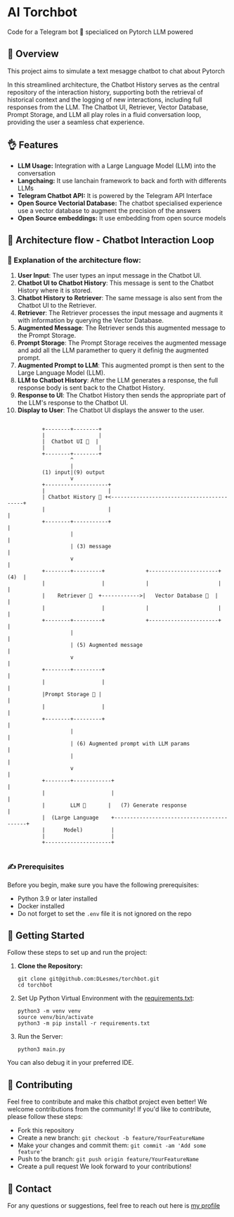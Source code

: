 # AI Torchbot

Code for a Telegram bot 📠 specialiced on Pytorch LLM powered

## 🤖 Overview
This project aims to simulate a text mesagge chatbot to chat about Pytorch

In this streamlined architecture, the Chatbot History serves as the central repository of the interaction history, supporting both the retrieval of historical context and the logging of new interactions, including full responses from the LLM. The Chatbot UI, Retriever, Vector Database, Prompt Storage, and LLM all play roles in a fluid conversation loop, providing the user a seamless chat experience.

## 👌 Features
- **LLM Usage:** Integration with a Large Language Model (LLM) into the conversation
- **Langchaing:** It use lanchain framework to back and forth with differents LLMs
- **Telegram Chatbot API:** It is powered by the Telegram API Interface
- **Open Source Vectorial Database:** The chatbot specialised experience use a vector database to augment the precision of the answers
- **Open Source embeddings:** It use embedding from open source models

## 🫶 Architecture flow - Chatbot Interaction Loop

### 🧡 Explanation of the architecture flow:

1. **User Input**: The user types an input message in the Chatbot UI.
2. **Chatbot UI to Chatbot History**: This message is sent to the Chatbot History where it is stored.
3. **Chatbot History to Retriever**: The same message is also sent from the Chatbot UI to the Retriever.
4. **Retriever**: The Retriever processes the input message and augments it with information by querying the Vector Database.
5. **Augmented Message**: The Retriever sends this augmented message to the Prompt Storage.
6. **Prompt Storage**: The Prompt Storage receives the augmented message and add all the LLM paramether to query it definig the augmented prompt.
7. **Augmented Prompt to LLM**: This augmented prompt is then sent to the Large Language Model (LLM).
8. **LLM to Chatbot History**: After the LLM generates a response, the full response body is sent back to the Chatbot History.
9. **Response to UI**: The Chatbot History then sends the appropriate part of the LLM's response to the Chatbot UI.
10. **Display to User**: The Chatbot UI displays the answer to the user.

```

           +--------+--------+                                                                                  
           |                 |                                             
           |  Chatbot UI 💬  | 
           |                 |                                             
           +--------+--------+
                    ^
                    |                                         
           (1) input|(9) output
                    v                                                        
           +--------------------+                                    
           |                    |                     
           | Chatbot History 📜 +<------------------------------------------+                                    
           |                    |                                           |  
           +--------+-----------+                                           |                      
                    |                                                       |                      
                    | (3) message                                           |                                     
                    v                                                       |                                     
           +--------+---------+             +----------------------+   (4)  |           
           |                  |             |                      |        |           
           |    Retriever 🔎  +------------>|   Vector Database 💾  |        |           
           |                  |             |                      |        |           
           +--------+---------+             +----------------------+        |                                            
                    |                                                       |
                    | (5) Augmented message                                 |                                     
                    v                                                       |                                     
           +--------+---------+                                             |                                     
           |                  |                                             |                                     
           |Prompt Storage 📝 |                                             |
           |                  |                                             |
           +--------+---------+                                             |                                     
                    |                                                       |                                     
                    | (6) Augmented prompt with LLM params                  |                                     
                    |                                                       |                                     
                    v                                                       |                                     
           +--------+------------+                                          |                                     
           |                     |                                          |                                     
           |        LLM 🧠       |   (7) Generate response                  |                                     
           |  (Large Language    +------------------------------------------+                                     
           |      Model)         |                                                                       
           |                     |                                                                       
           +---------------------+                                                                       
                                                                             
```

### ✍️ Prerequisites
Before you begin, make sure you have the following prerequisites:
- Python 3.9 or later installed
- Docker installed
- Do not forget to set the `.env` file it is not ignored on the repo

## 🧤 Getting Started
Follow these steps to set up and run the project:

1. **Clone the Repository:**
   ```
   git clone git@github.com:DLesmes/torchbot.git
   cd torchbot
   ```
   
2. Set Up Python Virtual Environment with the [requirements.txt](https://github.com/DLesmes/torchbot/blob/main/requirements.txt):

    ```
    python3 -m venv venv
    source venv/bin/activate
    python3 -m pip install -r requirements.txt
    ```
3. Run the Server:

    ```
    python3 main.py
    ```
You can also debug it in your preferred IDE.


## 🤝 Contributing

Feel free to contribute and make this chatbot project even better!
We welcome contributions from the community! If you'd like to contribute, please follow these steps:

* Fork this repository
* Create a new branch: `git checkout -b feature/YourFeatureName`
* Make your changes and commit them: `git commit -am 'Add some feature'`
* Push to the branch: `git push origin feature/YourFeatureName`
* Create a pull request
We look forward to your contributions!

## 💬 Contact

For any questions or suggestions, feel free to reach out here is [my profile](https://github.com/DLesmes)
